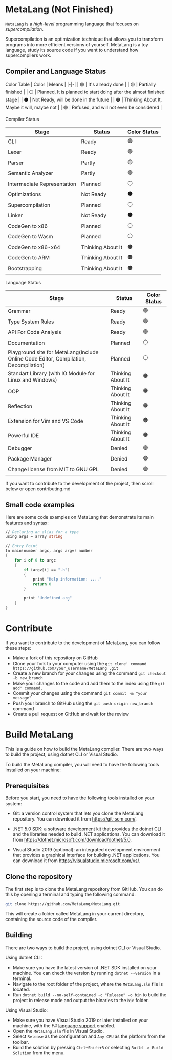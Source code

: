 # MetaLang (Not Finished)

`MetaLang` is a *high-level* programming language that focuses on *supercompilation*. 

Supercompilation is an optimization technique that allows you to transform programs into more efficient versions of yourself. MetaLang is a toy language, study its source code if you want to understand how supercompilers work.

## Compiler and Language Status

Color Table
| Color | Means |
|-|-|
| 🟢 | It's already done |
| 🟡 | Partially finished |
| ⚪ | Planned, It is planned to start doing after the almost finished stage |
| ⚫ | Not Ready, will be done in the future |
| 🟠 | Thinking About It, Maybe it will, maybe not |
| 🟣 | Refused, and will not even be considered |

Compiler Status

| Stage | Status | Color Status
|-|-|-|
| CLI | Ready | 🟢 |
| Lexer | Ready | 🟢 |
| Parser | Partly | 🟡 |
| Semantic Analyzer | Partly | 🟢 
| Intermediate Representation | Planned | ⚪ |
| Optimizations | Not Ready | ⚫ |
| Supercompilation | Planned | ⚪ |
| Linker | Not Ready | ⚫ |
| CodeGen to x86 | Planned | ⚪ |
| CodeGen to Wasm | Planned | ⚪ |
| CodeGen to x86-x64 | Thinking About It | 🟠 |
| CodeGen to ARM | Thinking About It | 🟠 |
| Bootstrapping | Thinking About It | 🟠 |


Language Status

| Stage | Status | Color Status
|-|-|-|
| Grammar | Ready | 🟢 |
| Type System Rules | Ready | 🟢 |
| API For Code Analysis | Ready | 🟢 |
| Documentation | Planned | ⚪ |
| Playground site for MetaLang(Include Online Code Editor, Compilation, Decompilation)  |  Planned | ⚪ |
| Standart Library (with IO Module for Linux and Windows) | Thinking About It | 🟠 |
| OOP | Thinking About It | 🟠 |
| Reflection | Thinking About It | 🟠 |
| Extension for Vim and VS Code | Thinking About It | 🟠 |
| Powerful IDE | Thinking About It | 🟠 |
| Debugger | Denied | 🟣 |
| Package Manager | Denied | 🟣 |
| Change license from MIT to GNU GPL | Denied | 🟣 |

If you want to contribute to the development of the project, then scroll below or open contributing.md

## Small code examples

Here are some code examples on MetaLang that demonstrate its main features and syntax:

```fs
// Declaring an alias for a type
using args = array string

// Entry Point
fn main(number argc, args argv) number
{
    for i of 0 to argc
    {
        if (argv[i] == "-h")
        {
            print "Help information: ...."
            return 0
        }

        print "Undefined arg"
    }
}

```
# Contribute

If you want to contribute to the development of MetaLang, you can follow these steps:

- Make a fork of this repository on GitHub
- Clone your fork to your computer using the `git clone' command https://github.com/your_username/MetaLang .git`
- Create a new branch for your changes using the command `git checkout -b new_branch`
- Make your changes to the code and add them to the index using the `git add' command.`
- Commit your changes using the command `git commit -m "your message"`
- Push your branch to GitHub using the `git push origin new_branch` command
- Create a pull request on GitHub and wait for the review

# Build MetaLang

This is a guide on how to build the MetaLang compiler. There are two ways to build the project, using dotnet CLI or Visual Studio.

To build the MetaLang compiler, you will need to have the following tools installed on your machine:

## Prerequisites

Before you start, you need to have the following tools installed on your system:

- Git: a version control system that lets you clone the MetaLang repository. You can download it from https://git-scm.com/.
  
- .NET 5.0 SDK: a software development kit that provides the dotnet CLI and the libraries needed to build .NET applications. You can download it from https://dotnet.microsoft.com/download/dotnet/5.0.
  
- Visual Studio 2019 (optional): an integrated development environment that provides a graphical interface for building .NET applications. You can download it from https://visualstudio.microsoft.com/vs/.

## Clone the repository

The first step is to clone the MetaLang repository from GitHub. You can do this by opening a terminal and typing the following command:

```bash
git clone https://github.com/MetaLang/MetaLang.git
```

This will create a folder called MetaLang in your current directory, containing the source code of the compiler.

## Building

There are two ways to build the project, using dotnet CLI or Visual Studio.

Using dotnet CLI:

- Make sure you have the latest version of .NET SDK installed on your machine. You can check the version by running `dotnet --version` in a terminal.
- Navigate to the root folder of the project, where the `MetaLang.sln` file is located.
- Run `dotnet build --no-self-contained -c "Release" -o bin` to build the project in release mode and output the binaries to the `bin` folder.

Using Visual Studio:

- Make sure you have Visual Studio 2019 or later installed on your machine, with the F# [language support](https://learn.microsoft.com/en-us/dotnet/fsharp/get-started/get-started-visual-studio) enabled.
- Open the `MetaLang.sln` file in Visual Studio.
- Select `Release` as the configuration and `Any CPU` as the platform from the toolbar.
- Build the solution by pressing `Ctrl+Shift+B` or selecting `Build -> Build Solution` from the menu.